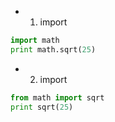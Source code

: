 - 1) import 

```python
import math
print math.sqrt(25)
```


- 2) import 
```python
from math import sqrt
print sqrt(25)
```
